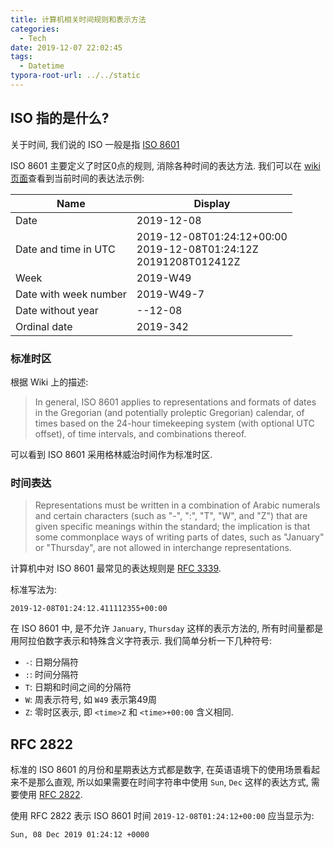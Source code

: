 ```yaml
---
title: 计算机相关时间规则和表示方法
categories:
  - Tech
date: 2019-12-07 22:02:45
tags:
  - Datetime
typora-root-url: ../../static
---
```


## ISO 指的是什么?

关于时间, 我们说的 ISO 一般是指 [ISO 8601](https://en.wikipedia.org/wiki/ISO_8601)

ISO 8601 主要定义了时区0点的规则, 消除各种时间的表达方法. 我们可以在 [wiki 页面](https://en.wikipedia.org/wiki/ISO_8601)查看到当前时间的表达法示例:

| Name                  | Display                                                      |
| --------------------- | ------------------------------------------------------------ |
| Date                  | 2019-12-08                                                   |
| Date and time in UTC  | 2019-12-08T01:24:12+00:00<br/>2019-12-08T01:24:12Z<br/>20191208T012412Z |
| Week                  | 2019-W49                                                     |
| Date with week number | 2019-W49-7                                                   |
| Date without year     | --12-08                                                      |
| Ordinal date          | 2019-342                                                     |

### 标准时区

根据 Wiki 上的描述:

> In general, ISO 8601 applies to representations and formats of dates in the Gregorian (and potentially proleptic Gregorian) calendar, of times based on the 24-hour timekeeping system (with optional UTC offset), of time intervals, and combinations thereof.

可以看到 ISO 8601 采用格林威治时间作为标准时区.

### 时间表达

> Representations must be written in a combination of Arabic numerals and certain characters (such as "-", ":", "T", "W", and "Z") that are given specific meanings within the standard; the implication is that some commonplace ways of writing parts of dates, such as "January" or "Thursday", are not allowed in interchange representations.

计算机中对 ISO 8601 最常见的表达规则是 [RFC 3339](https://www.ietf.org/rfc/rfc3339.txt).

标准写法为:

```
2019-12-08T01:24:12.411112355+00:00
```

在 ISO 8601 中, 是不允许 `January`, `Thursday` 这样的表示方法的, 所有时间量都是用阿拉伯数字表示和特殊含义字符表示. 我们简单分析一下几种符号:

- `-`: 日期分隔符
- `:`: 时间分隔符
- `T`: 日期和时间之间的分隔符
- `W`: 周表示符号, 如 `W49` 表示第49周
- `Z`: 零时区表示, 即 `<time>Z` 和 `<time>+00:00` 含义相同.

## RFC 2822

标准的 ISO 8601 的月份和星期表达方式都是数字, 在英语语境下的使用场景看起来不是那么直观, 所以如果需要在时间字符串中使用 `Sun`, `Dec` 这样的表达方式, 需要使用 [RFC 2822](https://www.ietf.org/rfc/rfc2822.txt).

使用 RFC 2822 表示 ISO 8601 时间 `2019-12-08T01:24:12+00:00` 应当显示为:

```
Sun, 08 Dec 2019 01:24:12 +0000
```
